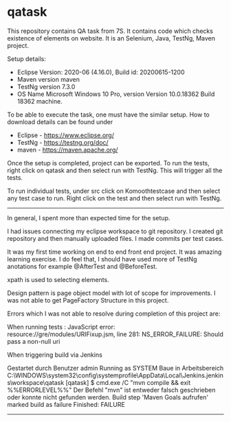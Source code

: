 # qatask



This repository contains QA task from 7S. It contains code which checks existence of elements on website. It is an Selenium, Java, TestNg, Maven project.

Setup details:
* Eclipse Version: 2020-06 (4.16.0), Build id: 20200615-1200
* Maven version maven
* TestNg version 7.3.0
* OS Name	Microsoft Windows 10 Pro, version Version	10.0.18362 Build 18362 machine.

To be able to execute the task, one must have the similar setup. How to download details can be found under
* Eclipse - https://www.eclipse.org/
* TestNg - https://testng.org/doc/
* maven - https://maven.apache.org/

Once the setup is completed, project can be exported. To run the tests, right click on qatask and then select run with TestNg. This will trigger all the tests.

To run individual tests, under src click on Komoothtestcase and then select any test case to run. Right click on the test and then select run with TestNg.

*******

In general, I spent more than expected time for the setup.

I had issues connecting my eclipse workspace to git repository. I created git repository and then manually uploaded files. I made commits per test cases.

It was my first time working on end to end front end project. It was amazing learning exercise. I do feel that, I should have used more of TestNg anotations for example @AfterTest and @BeforeTest.

xpath is used to selecting elements.

Design pattern is page object model with lot of scope for improvements. I was not able to get PageFactory Structure in this project.

Errors which I was not able to resolve during completion of this project are:

When running tests : JavaScript error: resource://gre/modules/URIFixup.jsm, line 281: NS_ERROR_FAILURE: Should pass a non-null uri

When triggering build via Jenkins

Gestartet durch Benutzer admin
Running as SYSTEM
Baue in Arbeitsbereich C:\WINDOWS\system32\config\systemprofile\AppData\Local\Jenkins.jenkins\workspace\qatask
[qatask] $ cmd.exe /C "mvn compile && exit %%ERRORLEVEL%%"
Der Befehl "mvn" ist entweder falsch geschrieben oder
konnte nicht gefunden werden.
Build step 'Maven Goals aufrufen' marked build as failure
Finished: FAILURE

*******

